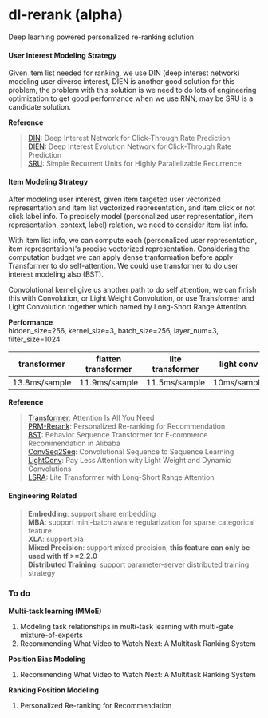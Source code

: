 # dl-rerank (alpha)
Deep learning powered personalized re-ranking solution

#### User Interest Modeling Strategy
Given item list needed for ranking, we use DIN (deep interest network) modeling user diverse interest, DIEN is another good solution for this problem, the problem with this solution is we need to do lots of engineering optimization to get good performance when we use RNN, may be SRU is a candidate solution.

**Reference**
> [DIN](https://arxiv.org/abs/1706.06978): Deep Interest Network for Click-Through Rate Prediction <br />
> [DIEN](https://arxiv.org/abs/1809.03672): Deep Interest Evolution Network for Click-Through Rate Prediction <br />
> [SRU](https://arxiv.org/abs/1709.02755): Simple Recurrent Units for Highly Parallelizable Recurrence <br />

#### Item Modeling Strategy
After modeling user interest, given item targeted user vectorized representation and item list vectorized representation, and item click or not click label info. To precisely model (personalized user representation, item representation, context, label) relation, we need to consider item list info.

With item list info, we can compute each (personalized user representation, item representation)'s precise vectorized representation. Considering the computation budget we can apply dense tranformation before apply Transformer to do self-attention. We could use transformer to do user interest modeling also (BST).

Convolutional kernel give us another path to do self attention, we can finish this with Convolution, or Light Weight Convolution, or use Transformer and Light Convolution together which named by Long-Short Range Attention.

**Performance**<br />
hidden_size=256, kernel_size=3, batch_size=256, layer_num=3, filter_size=1024 <br />

| transformer   |      flatten transformer      |  lite transformer |  light conv    |
|---------------|:-----------------------------:|:-----------------:|:--------------:|
| 13.8ms/sample |         11.9ms/sample         |    11.5ms/sample  |  10ms/sample   |


**Reference**
>[Transformer](https://arxiv.org/abs/1706.03762): Attention Is All You Need <br />
>[PRM-Rerank](https://arxiv.org/abs/1904.06813): Personalized Re-ranking for Recommendation <br />
>[BST](https://arxiv.org/abs/1905.06874): Behavior Sequence Transformer for E-commerce Recommendation in Alibaba <br />
>[ConvSeq2Seq](https://arxiv.org/abs/1705.03122): Convolutional Sequence to Sequence Learning <br />
>[LightConv](https://arxiv.org/abs/1901.10430): Pay Less Attention wity Light Weight and Dynamic Convolutions <br />
>[LSRA](https://arxiv.org/abs/2004.11886): Lite Transformer with Long-Short Range Attention

#### Engineering Related
> **Embedding**: support share embedding <br />
> **MBA**: support mini-batch aware regularization for sparse categorical feature <br />
> **XLA**: support xla <br />
> **Mixed Precision**: support mixed precision, **this feature can only be used with tf >=2.2.0** <br />
> **Distributed Training**: support parameter-server distributed training strategy <br />

### To do
**Multi-task learning (MMoE)** <br />
1) Modeling task relationships in multi-task learning with multi-gate mixture-of-experts <br />
2) Recommending What Video to Watch Next: A Multitask Ranking System
  
**Position Bias Modeling** <br />
1) Recommending What Video to Watch Next: A Multitask Ranking System

**Ranking Position Modeling** <br />
1) Personalized Re-ranking for Recommendation